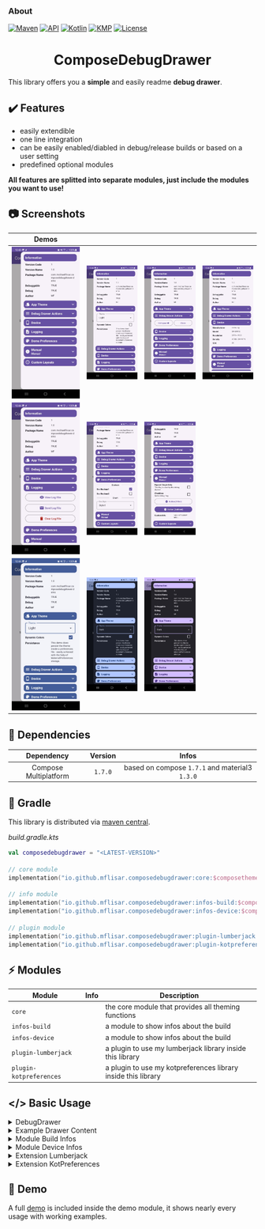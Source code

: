 ### About

[![Maven](https://img.shields.io/maven-central/v/io.github.mflisar.composedebugdrawer/core?style=for-the-badge&color=blue)](https://central.sonatype.com/namespace/io.github.mflisar.composedebugdrawer)
[![API](https://img.shields.io/badge/api-21%2B-brightgreen.svg?style=for-the-badge)](https://android-arsenal.com/api?level=21)
[![Kotlin](https://img.shields.io/github/languages/top/mflisar/kotpreferences.svg?style=for-the-badge&color=blueviolet)](https://kotlinlang.org/)
[![KMP](https://img.shields.io/badge/Kotlin_Multiplatform-blue?style=for-the-badge&label=Kotlin)](https://kotlinlang.org/docs/multiplatform.html)
[![License](https://img.shields.io/github/license/MFlisar/ComposeDebugDrawer?style=for-the-badge)](LICENSE)

<h1 align="center">ComposeDebugDrawer</h1>

This library offers you a **simple** and easily readme **debug drawer**.

## :heavy_check_mark: Features

* easily extendible
* one line integration
* can be easily enabled/diabled in debug/release builds or based on a user setting
* predefined optional modules

**All features are splitted into separate modules, just include the modules you want to use!**

## :camera: Screenshots

| Demos | | | |
|-|-|-|-|
| ![Demo](screenshots/demo1.jpg "Demo") | ![Demo](screenshots/demo2.jpg "Demo") | ![Demo](screenshots/demo3.jpg "Demo") | ![Demo](screenshots/demo4.jpg "Demo") |
| ![Demo](screenshots/demo5.jpg "Demo") | ![Demo](screenshots/demo6.jpg "Demo") | ![Demo](screenshots/demo7.jpg "Demo") |  |
| ![Demo](screenshots/demo-theme-1.jpg "Demo") | ![Demo](screenshots/demo-theme-2.jpg "Demo") | ![Demo](screenshots/demo-theme-3.jpg "Demo") | |

## :link: Dependencies

|      Dependency       | Version |                     Infos                      |
|:---------------------:|:-------:|:----------------------------------------------:|
| Compose Multiplatform | `1.7.0` | based on compose `1.7.1` and material3 `1.3.0` |

## :elephant: Gradle

This library is distributed via [maven central](https://central.sonatype.com/).

*build.gradle.kts*

```kts
val composedebugdrawer = "<LATEST-VERSION>"

// core module
implementation("io.github.mflisar.composedebugdrawer:core:$composethemer")

// info module
implementation("io.github.mflisar.composedebugdrawer:infos-build:$composethemer")
implementation("io.github.mflisar.composedebugdrawer:infos-device:$composethemer")

// plugin module
implementation("io.github.mflisar.composedebugdrawer:plugin-lumberjack:$composedebugdrawer")
implementation("io.github.mflisar.composedebugdrawer:plugin-kotpreferences:$composedebugdrawer")
```

## :zap: Modules

| Module                  | Info | Description                                                   |
|-------------------------|------|---------------------------------------------------------------|
| `core`                  |      | the core module that provides all theming functions           |
| `infos-build`           |      | a module to show infos about the build                        |
| `infos-device`          |      | a module to show infos about the build                        |
| `plugin-lumberjack`     |      | a plugin to use my lumberjack library inside this library     |
| `plugin-kotpreferences` |      | a plugin to use my kotpreferences library inside this library |

## </> Basic Usage

<details>
<summary>DebugDrawer</summary>

```kotlin
// wrap your app content inside the drawer like following
val drawerState = rememberDebugDrawerState()
ComposeAppTheme  {
    DebugDrawer(
        enabled = BuildConfig.DEBUG, // if disabled the drawer will not be created at all, in this case inside a release build...
        drawerState = drawerState,
        drawerContent = {
            // drawer content
        },
        content = {
            // your wrapped app content
        }
    )
}
```

</details>

<details>
<summary>Example Drawer Content</summary>

```kotlin
@Composable
private fun Drawer(drawerState: DebugDrawerState) {
    DebugDrawerBuildInfos(drawerState)
    DebugDrawerActions(drawerState)
    DebugDrawerDeviceInfos(drawerState)

    // lumberjack module for logs
    DebugDrawerLumberjack(
        drawerState = drawerState,
        setup = DemoLogging.fileLoggingSetup,
        mailReceiver = "feedback@gmail.com"
    )
    
    // kotpreferences module for delegate based preferences (another library of mine)
    DebugDrawerRegion(
        icon = Icons.Default.ColorLens,
        label = "Demo Preferences",
        drawerState = drawerState
    ) {
        DebugDrawerDivider(info = "Boolean")
        DebugDrawerSettingCheckbox(setting = DemoPrefs.devBoolean1)
        DebugDrawerSettingCheckbox(setting = DemoPrefs.devBoolean2)
        DebugDrawerDivider(info = "Enum")
        DebugDrawerSettingDropdown(setting = DemoPrefs.devStyle,items = DemoPrefs.UIStyle.values())
    }
    
    // manual checkboxes, dropdowns, infos
    DebugDrawerRegion(
        icon = Icons.Default.Info,
        label = "Manual",
        drawerState = drawerState
    ) {
        // Checkbox
        var test1 by remember { mutableStateOf(false) }
        DebugDrawerCheckbox(
            label = "Checkbox",
            description = "Some debug flag",
            checked = test1
        ) {
            test1 = it
        }
        
        // Button
        DebugDrawerButton(
            icon = Icons.Default.BugReport, 
            label = "Button (Filled)"
        ) {
            // on click
        }
        
        // Dropdown
        val items = listOf("Entry 1", "Entry 2", "Entry 3")
        var selected by remember { mutableStateOf(items[0]) }
        DebugDrawerDropdown(
            modifier = modifier,
            label = "Items",
            selected = selected,
            items = items
        ) {
            selected = it
        }
        
        // Sectioned Button
        val items2 = listOf("L1", "L2", "L3")
        val level = remember { mutableStateOf(items2[0]) }
        DebugDrawerSegmentedButtons(
            selected = level, 
            items = items2
        )

        // Info
        DebugDrawerInfo(title = "Custom Info", info = "Value of custom info...")
    }
}
```
</details>

<details>
<summary>Module Build Infos</summary>

This simple module allows you to add a *build info region* to the debug drawer.

```kotlin
DebugDrawerBuildInfos(drawerState)
```

</details>

<details>
<summary>Module Device Infos</summary>

 This simple module allows you to add a *device info region* to the debug drawer.

```kotlin
DebugDrawerDeviceInfos(drawerState)
```
</details>

<details>
<summary>Extension Lumberjack</summary>

This simple module allows you to add a region for my *lumberjack* logging library. And will show buttons to show the log file, send it via mail or to clear it.

```kotlin
@Composable
fun DebugDrawerLumberjack(
    drawerState: DebugDrawerState,
    setup: IFileLoggingSetup,
    mailReceiver: String,
    icon: ImageVector = Icons.Default.Description,
    label: String = "Logging",
    id: String = label,
    collapsible: Boolean = true,
    content: @Composable ColumnScope.() -> Unit = {}
)
```

</details>

<details>
<summary>Extension KotPreferences</summary>

This simple module allows you to use my delegate based preference library *KotPreferences* inside the debug drawer. With this extension labels are e.g. directly derived from the `KotPreference` property. It offers overloads for `Checkbox`, `Dropdown` and `SegmentedButton` debug drawer fields.

```kotlin
 fun DebugDrawerSettingCheckbox(
     setting: StorageSetting<Boolean>,
     modifier: Modifier = Modifier,
     icon: ImageVector,
     foregroundTint: Color? = null,
     label: String = setting.getDebugLabel(),
     description: String = ""
 )

 fun DebugDrawerSettingCheckbox(
     setting: StorageSetting<Boolean>,
     modifier: Modifier = Modifier,
     image: @Composable (() -> Unit)? = null,
     foregroundTint: Color? = null,
     label: String = setting.getDebugLabel(),
     description: String = ""
 )

fun <T> DebugDrawerSettingDropdown(
    modifier: Modifier = Modifier,
    setting: StorageSetting<T>,
    items: List<T>,
    icon: ImageVector,
    label: String = setting.getDebugLabel(),
    labelProvider: (item: T) -> String = { it.toString() }
)

fun <T> DebugDrawerSettingDropdown(
    modifier: Modifier = Modifier,
    setting: StorageSetting<T>,
    items: List<T>,
    image: @Composable (() -> Unit)? = null,
    label: String = setting.getDebugLabel(),
    labelProvider: (item: T) -> String = { it.toString() }
)

fun <T> DebugDrawerSettingSegmentedButtons(
    modifier: Modifier = Modifier,
    setting: StorageSetting<T>,
    items: List<T>,
    icon: ImageVector,
)

fun <T> DebugDrawerSettingSegmentedButtons(
    modifier: Modifier = Modifier,
    setting: StorageSetting<T>,
    items: List<T>,
    image: @Composable (() -> Unit)? = null,
    labelProvider: (item: T) -> String = { it.toString() }
)
```
</details>

## :tada: Demo

A full [demo](demo) is included inside the demo module, it shows nearly every usage with working examples.
